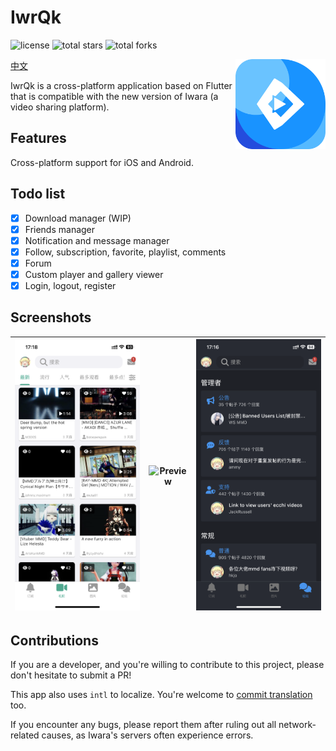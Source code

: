 # IwrQk 

![license](https://img.shields.io/github/license/iwrqk/iwrqk.svg)
![total stars](https://img.shields.io/github/stars/iwrqk/iwrqk?label=total%20stars)
![total forks](https://img.shields.io/github/forks/iwrqk/iwrqk?label=total%20forks)

<img src="./doc/icon.png" alt="logo" width="144" height="144" align="right" />

[中文](./doc/README_zh_CN.md)

IwrQk is a cross-platform application based on Flutter that is compatible with the new version of Iwara (a video sharing platform).

## Features

Cross-platform support for iOS and Android.

## Todo list

 - [x] Download manager (WIP)
 - [x] Friends manager
 - [x] Notification and message manager
 - [x] Follow, subscription, favorite, playlist, comments
 - [x] Forum
 - [x] Custom player and gallery viewer
 - [x] Login, logout, register

## Screenshots

| ![Preview](./doc/1.png) | ![Preview](./doc/2.png) | ![Preview](./doc/3.png) | 
|:---:|:---:|:---:|

## Contributions

If you are a developer, and you're willing to contribute to this project, please don't hesitate to submit a PR!

This app also uses `intl` to localize. You're welcome to [commit translation](/lib/l10n/intl_en.arb) too.

If you encounter any bugs, please report them after ruling out all network-related causes, as Iwara's servers often experience errors.
